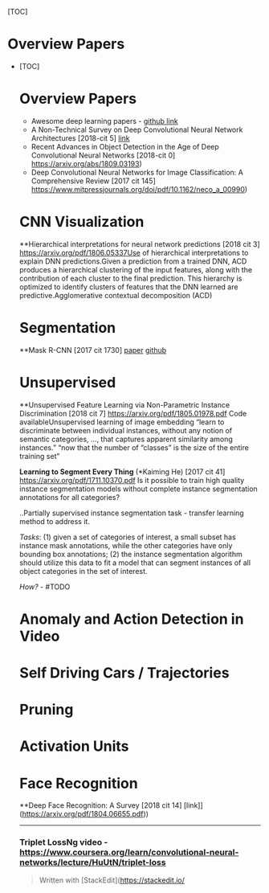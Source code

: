 <!DOCTYPE html>
<html>

<head>
  <meta charset="utf-8">
  <meta name="viewport" content="width=device-width, initial-scale=1.0">
  <title>Deep Learning</title>
  <link rel="stylesheet" href="https://stackedit.io/style.css" />
</head>

<body class="stackedit">
  <div class="stackedit__html"><p>[TOC]</p>
<h1 id="overview-papers">Overview Papers</h1>
<ul>
<li>[TOC]


# Overview Papers
 - Awesome deep learning papers  - [github link]([https://github.com/terryum/awesome-deep-learning-papers(https://github.com/terryum/awesome-deep-learning-papers))
 - A Non-Technical Survey on Deep Convolutional Neural Network Architectures [2018-cit 5] [link]([https://arxiv.org/pdf/1803.02129.pdf(https://arxiv.org/pdf/1803.02129.pdf))
 - Recent Advances in Object Detection in the Age of Deep Convolutional Neural Networks [2018-cit 0] https://arxiv.org/abs/1809.03193)
 - Deep Convolutional Neural Networks for Image Classification: A Comprehensive Review [2017 cit 145] https://www.mitpressjournals.org/doi/pdf/10.1162/neco_a_00990)


# CNN Visualization
**Hierarchical interpretations for neural network predictions [2018 cit 3] https://arxiv.org/pdf/1806.05337Use of hierarchical interpretations to explain DNN predictions.Given a prediction from a trained DNN, ACD produces a hierarchical clustering of the input features, along with the contribution of each cluster to the final prediction. This hierarchy is optimized to identify clusters of features that the DNN learned are predictive.Agglomerative contextual decomposition (ACD)


# Segmentation
**Mask R-CNN [2017 cit 1730] [paper](https://arxiv.org/pdf/1703.06870.pdf) [github](https://github.com/matterport/Mask_RCNN)


# Unsupervised
**Unsupervised Feature Learning via Non-Parametric Instance Discrimination [2018 cit 7] https://arxiv.org/pdf/1805.01978.pdf
Code availableUnsupervised learning of image embedding
“learn to discriminate between individual instances, without any notion of semantic categories, …, that captures apparent similarity among instances.”
“now that the number of “classes” is the size of the entire training set”

**Learning to Segment Every Thing** (*Kaiming He) [2017 cit 41] https://arxiv.org/pdf/1711.10370.pdf
Is it possible to train high quality instance segmentation models without complete instance segmentation annotations for all categories?

..Partially supervised instance segmentation task - transfer learning method to address it.

*Tasks*: (1) given a set of categories of interest, a small subset has instance mask annotations, while the other categories have only bounding box annotations; (2) the instance segmentation algorithm should utilize this data to fit a model that can segment instances of all object categories in the set of interest.

*How?* - #TODO

# Anomaly and Action Detection in Video

# Self Driving Cars / Trajectories 

# Pruning 

# Activation Units

# Face Recognition
**Deep Face Recognition: A Survey [2018 cit 14] [link]](https://arxiv.org/pdf/1804.06655.pdf))

** **

### Triplet LossNg video - https://www.coursera.org/learn/convolutional-neural-networks/lecture/HuUtN/triplet-loss



> Written with [StackEdit](https://stackedit.io/
<!--stackedit_data:
eyJoaXN0b3J5IjpbLTIwOTM2OTA4MzVdfQ==
-->